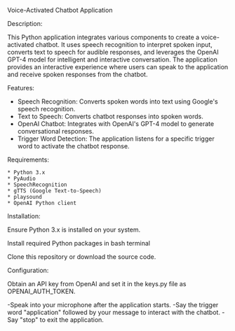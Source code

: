Voice-Activated Chatbot Application

Description:

This Python application integrates various components to create a voice-activated chatbot. It uses speech recognition to interpret spoken input, converts text to speech for audible responses, and leverages the OpenAI GPT-4 model for intelligent and interactive conversation. The application provides an interactive experience where users can speak to the application and receive spoken responses from the chatbot.

Features:

- Speech Recognition: Converts spoken words into text using Google's speech recognition.
- Text to Speech: Converts chatbot responses into spoken words.
- OpenAI Chatbot: Integrates with OpenAI's GPT-4 model to generate conversational responses.
- Trigger Word Detection: The application listens for a specific trigger word to activate the chatbot response.

Requirements:

    * Python 3.x
    * PyAudio
    * SpeechRecognition
    * gTTS (Google Text-to-Speech)
    * playsound
    * OpenAI Python client

Installation:

Ensure Python 3.x is installed on your system.

Install required Python packages in bash terminal

Clone this repository or download the source code.

Configuration:

Obtain an API key from OpenAI and set it in the keys.py file as OPENAI_AUTH_TOKEN.


-Speak into your microphone after the application starts.
-Say the trigger word "application" followed by your message to interact with the chatbot.
-Say "stop" to exit the application.


